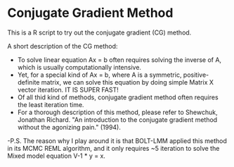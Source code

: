 # Conjugate Gradient Method
This is a R script to try out the conjugate gradient (CG) method. 

A short description of the CG method:
- To solve linear equation Ax = b often requires solving the inverse of A, which is usually computationally intensive.
- Yet, for a special kind of Ax = b, where A is a symmetric, positive-definite matrix, we can solve this equation by doing simple Matrix X vector iteration.  IT IS SUPER FAST!  
- Of all thid kind of methods, conjugate gradient method often requires the least iteration time. 
- For a thorough description of this method, please refer to   Shewchuk, Jonathan Richard. "An introduction to the conjugate gradient method without the agonizing pain." (1994).

-P.S. The reason why I play around it is that BOLT-LMM applied this method in its MCMC REML algorithm, and it only requires ~5 iteration to solve the Mixed model equation  V-1 * y = x. 

